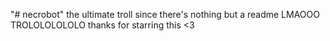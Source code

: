 "# necrobot" 
the ultimate troll since there's nothing but a readme LMAOOO TROLOLOLOLOLO
thanks for starring this <3

